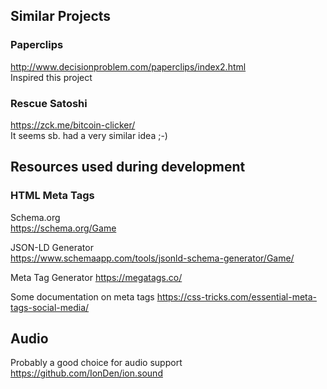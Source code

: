 ## Similar Projects

### Paperclips  
http://www.decisionproblem.com/paperclips/index2.html  
Inspired this project

### Rescue Satoshi
https://zck.me/bitcoin-clicker/  
It seems sb. had a very similar idea ;-)

## Resources used during development

### HTML Meta Tags
Schema.org  
https://schema.org/Game

JSON-LD Generator  
https://www.schemaapp.com/tools/jsonld-schema-generator/Game/

Meta Tag Generator
https://megatags.co/  

Some documentation on meta tags
https://css-tricks.com/essential-meta-tags-social-media/  

## Audio

Probably a good choice for audio support
https://github.com/IonDen/ion.sound
